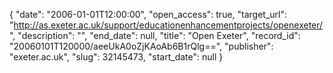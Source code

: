 {
  "date": "2006-01-01T12:00:00", 
  "open_access": true, 
  "target_url": "http://as.exeter.ac.uk/support/educationenhancementprojects/openexeter/", 
  "description": "", 
  "end_date": null, 
  "title": "Open Exeter", 
  "record_id": "20060101T120000/aeeUkA0oZjKAoAb6B1rQlg==", 
  "publisher": "exeter.ac.uk", 
  "slug": 32145473, 
  "start_date": null
}

